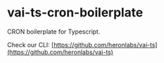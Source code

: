 # vai-ts-cron-boilerplate

CRON boilerplate for Typescript.

Check our CLI: [https://github.com/heronlabs/vai-ts](https://github.com/heronlabs/vai-ts)
